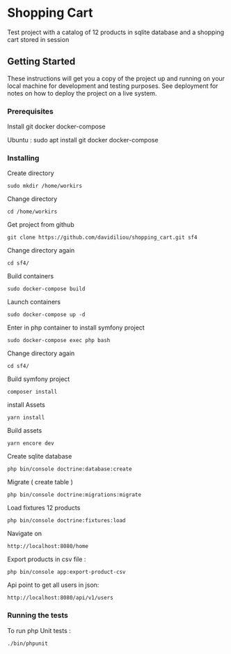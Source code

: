 
# Shopping Cart

Test project with a catalog of 12 products in sqlite database and a shopping cart stored in session

## Getting Started

These instructions will get you a copy of the project up and running on your local machine for development and testing purposes. See deployment for notes on how to deploy the project on a live system.

### Prerequisites

Install git docker docker-compose

Ubuntu : 
sudo apt install git docker docker-compose


### Installing

Create directory

`sudo mkdir /home/workirs`

Change directory

    cd /home/workirs

Get project from github

    git clone https://github.com/davidiliou/shopping_cart.git sf4

Change directory again

    cd sf4/

Build containers

    sudo docker-compose build


Launch containers

    sudo docker-compose up -d

Enter in php container to install symfony project

    sudo docker-compose exec php bash


Change directory again

    cd sf4/

Build symfony project

    composer install

install Assets

    yarn install


Build assets

    yarn encore dev


Create sqlite database

    php bin/console doctrine:database:create


Migrate ( create table )

    php bin/console doctrine:migrations:migrate


Load fixtures 12 products

    php bin/console doctrine:fixtures:load


Navigate on
    
    http://localhost:8080/home

Export products in csv file :

    php bin/console app:export-product-csv
    
Api point to get all users in json:
    
    http://localhost:8080/api/v1/users
    

### Running the tests

To run php Unit tests :

    ./bin/phpunit
